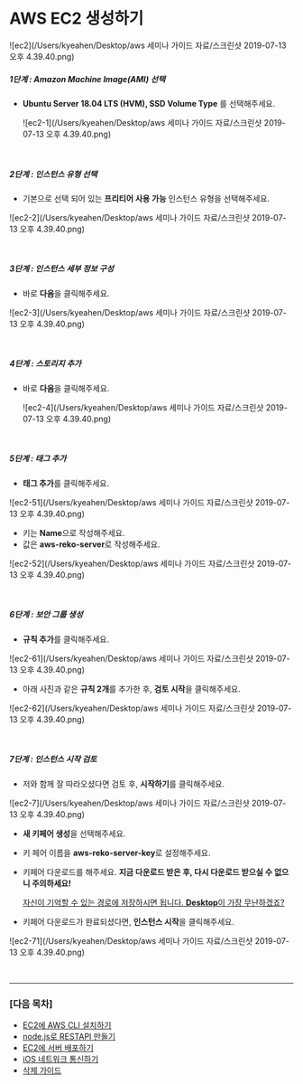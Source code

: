 # AWS EC2 생성하기

![ec2](/Users/kyeahen/Desktop/aws 세미나 가이드 자료/스크린샷 2019-07-13 오후 4.39.40.png)

##### 1단계 : Amazon Machine Image(AMI) 선택

* **Ubuntu Server 18.04 LTS (HVM), SSD Volume Type** 를 선택해주세요.

  ![ec2-1](/Users/kyeahen/Desktop/aws 세미나 가이드 자료/스크린샷 2019-07-13 오후 4.39.40.png)

<br/>

##### 2단계 : 인스턴스 유형 선택

* 기본으로 선택 되어 있는 **프리티어 사용 가능** 인스턴스 유형을 선택해주세요.

![ec2-2](/Users/kyeahen/Desktop/aws 세미나 가이드 자료/스크린샷 2019-07-13 오후 4.39.40.png)

<br/>

##### 3단계 : 인스턴스 세부 정보 구성

* 바로 **다음**을 클릭해주세요.

![ec2-3](/Users/kyeahen/Desktop/aws 세미나 가이드 자료/스크린샷 2019-07-13 오후 4.39.40.png)

<br/>

##### 4단계 : 스토리지 추가

* 바로 **다음**을 클릭해주세요.

  ![ec2-4](/Users/kyeahen/Desktop/aws 세미나 가이드 자료/스크린샷 2019-07-13 오후 4.39.40.png)

<br/>

##### 5단계 : 태그 추가

- **태그 추가**를 클릭해주세요.

![ec2-51](/Users/kyeahen/Desktop/aws 세미나 가이드 자료/스크린샷 2019-07-13 오후 4.39.40.png)



* 키는 **Name**으로 작성해주세요.
* 값은 **aws-reko-server**로 작성해주세요.

![ec2-52](/Users/kyeahen/Desktop/aws 세미나 가이드 자료/스크린샷 2019-07-13 오후 4.39.40.png)

<br/>

##### 6단계 : 보안 그룹 생성

* **규칙 추가**를 클릭해주세요.

![ec2-61](/Users/kyeahen/Desktop/aws 세미나 가이드 자료/스크린샷 2019-07-13 오후 4.39.40.png)

* 아래 사진과 같은 **규칙 2개**를 추가한 후, **검토 시작**을 클릭해주세요.

![ec2-62](/Users/kyeahen/Desktop/aws 세미나 가이드 자료/스크린샷 2019-07-13 오후 4.39.40.png)

<br/>

##### 7단계 : 인스턴스 시작 검토

* 저와 함께 잘 따라오셨다면 검토 후, **시작하기**를 클릭해주세요.

![ec2-7](/Users/kyeahen/Desktop/aws 세미나 가이드 자료/스크린샷 2019-07-13 오후 4.39.40.png)



* **새 키페어 생성**을 선택해주세요.

* 키 페어 이름을 **aws-reko-server-key**로 설정해주세요.

* 키페어 다운로드를 해주세요. **지금 다운로드 받은 후, 다시 다운로드 받으실 수 없으니 주의하세요!**

  <u>자신이 기억할 수 있는 경로에 저장하시면 됩니다. **Desktop**이 가장 무난하겠죠?</u>

* 키페어 다운로드가 완료되셨다면, **인스턴스 시작**을 클릭해주세요.

![ec2-71](/Users/kyeahen/Desktop/aws 세미나 가이드 자료/스크린샷 2019-07-13 오후 4.39.40.png)

<br/>

------

### [다음 목차]

- [EC2에 AWS CLI 설치하기]()
- [node.js로 RESTAPI 만들기]()
- [EC2에 서버 배포하기]()
- [iOS 네트워크 통신하기]()
- [삭제 가이드]()




